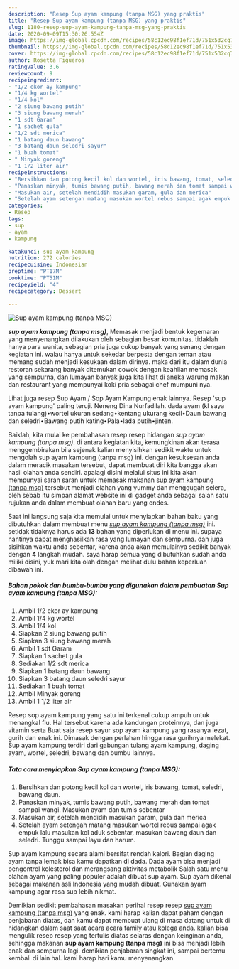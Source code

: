 ```yaml
---
description: "Resep Sup ayam kampung (tanpa MSG) yang praktis"
title: "Resep Sup ayam kampung (tanpa MSG) yang praktis"
slug: 1180-resep-sup-ayam-kampung-tanpa-msg-yang-praktis
date: 2020-09-09T15:30:26.554Z
image: https://img-global.cpcdn.com/recipes/58c12ec98f1ef71d/751x532cq70/sup-ayam-kampung-tanpa-msg-foto-resep-utama.jpg
thumbnail: https://img-global.cpcdn.com/recipes/58c12ec98f1ef71d/751x532cq70/sup-ayam-kampung-tanpa-msg-foto-resep-utama.jpg
cover: https://img-global.cpcdn.com/recipes/58c12ec98f1ef71d/751x532cq70/sup-ayam-kampung-tanpa-msg-foto-resep-utama.jpg
author: Rosetta Figueroa
ratingvalue: 3.6
reviewcount: 9
recipeingredient:
- "1/2 ekor ay kampung"
- "1/4 kg wortel"
- "1/4 kol"
- "2 siung bawang putih"
- "3 siung bawang merah"
- "1 sdt Garam"
- "1 sachet gula"
- "1/2 sdt merica"
- "1 batang daun bawang"
- "3 batang daun seledri sayur"
- "1 buah tomat"
- " Minyak goreng"
- "1 1/2 liter air"
recipeinstructions:
- "Bersihkan dan potong kecil kol dan wortel, iris bawang, tomat, seledri, bawang daun."
- "Panaskan minyak, tumis bawang putih, bawang merah dan tomat sampai wangi. Masukan ayam dan tumis sebentar"
- "Masukan air, setelah mendidih masukan garam, gula dan merica"
- "Setelah ayam setengah matang masukan wortel rebus sampai agak empuk lalu masukan kol aduk sebentar, masukan bawang daun dan seledri. Tunggu sampai layu dan harum."
categories:
- Resep
tags:
- sup
- ayam
- kampung

katakunci: sup ayam kampung 
nutrition: 272 calories
recipecuisine: Indonesian
preptime: "PT17M"
cooktime: "PT51M"
recipeyield: "4"
recipecategory: Dessert

---
```



![Sup ayam kampung (tanpa MSG)](https://img-global.cpcdn.com/recipes/58c12ec98f1ef71d/751x532cq70/sup-ayam-kampung-tanpa-msg-foto-resep-utama.jpg)

<b><i>sup ayam kampung (tanpa msg)</i></b>, Memasak menjadi bentuk kegemaran yang menyenangkan dilakukan oleh sebagian besar komunitas. tidaklah hanya para wanita, sebagian pria juga cukup banyak yang senang dengan kegiatan ini. walau hanya untuk sekedar berpesta dengan teman atau memang sudah menjadi kesukaan dalam dirinya. maka dari itu dalam dunia restoran sekarang banyak ditemukan cowok dengan keahlian memasak yang sempurna, dan lumayan banyak juga kita lihat di aneka warung makan dan restaurant yang mempunyai koki pria sebagai chef mumpuni nya.

Lihat juga resep Sup Ayam / Sop Ayam Kampung enak lainnya. Resep &#39;sup ayam kampung&#39; paling teruji. Neneng Dina Nurfadilah. dada ayam (kl saya tanpa tulang)•wortel ukuran sedang•kentang ukurang kecil•Daun bawang dan seledri•Bawang putih kating•Pala•lada putih•jinten.

Baiklah, kita mulai ke pembahasan resep resep hidangan <i>sup ayam kampung (tanpa msg)</i>. di antara kegiatan kita, kemungkinan akan terasa menggembirakan bila sejenak kalian menyisihkan sedikit waktu untuk mengolah sup ayam kampung (tanpa msg) ini. dengan kesuksesan anda dalam meracik masakan tersebut, dapat membuat diri kita bangga akan hasil olahan anda sendiri. apalagi disini melalui situs ini kita akan mempunyai saran saran untuk memasak makanan <u>sup ayam kampung (tanpa msg)</u> tersebut menjadi olahan yang yummy dan menggugah selera, oleh sebab itu simpan alamat website ini di gadget anda sebagai salah satu rujukan anda dalam membuat olahan baru yang endes.


Saat ini langsung saja kita memulai untuk menyiapkan bahan baku yang dibutuhkan dalam membuat menu <u><i>sup ayam kampung (tanpa msg)</i></u> ini. setidak tidaknya harus ada <b>13</b> bahan yang diperlukan di menu ini. supaya nantinya dapat menghasilkan rasa yang lumayan dan sempurna. dan juga sisihkan waktu anda sebentar, karena anda akan memulainya sedikit banyak dengan <b>4</b> langkah mudah. saya harap semua yang dibutuhkan sudah anda miliki disini, yuk mari kita olah dengan melihat dulu bahan keperluan dibawah ini.

<!--inarticleads1-->

##### Bahan pokok dan bumbu-bumbu yang digunakan dalam pembuatan Sup ayam kampung (tanpa MSG):

1. Ambil 1/2 ekor ay kampung
1. Ambil 1/4 kg wortel
1. Ambil 1/4 kol
1. Siapkan 2 siung bawang putih
1. Siapkan 3 siung bawang merah
1. Ambil 1 sdt Garam
1. Siapkan 1 sachet gula
1. Sediakan 1/2 sdt merica
1. Siapkan 1 batang daun bawang
1. Siapkan 3 batang daun seledri sayur
1. Sediakan 1 buah tomat
1. Ambil  Minyak goreng
1. Ambil 1 1/2 liter air


Resep sop ayam kampung yang satu ini terkenal cukup ampuh untuk menangkal flu. Hal tersebut karena ada kandungan proteinnya, dan juga vitamin serta Buat saja resep sayur sop ayam kampung yang rasanya lezat, gurih dan enak ini. Dimasak dengan perlahan hingga rasa gurihnya melekat. Sup ayam kampung terdiri dari gabungan tulang ayam kampung, daging ayam, wortel, seledri, bawang dan bumbu lainnya. 

<!--inarticleads2-->

##### Tata cara menyiapkan Sup ayam kampung (tanpa MSG):

1. Bersihkan dan potong kecil kol dan wortel, iris bawang, tomat, seledri, bawang daun.
1. Panaskan minyak, tumis bawang putih, bawang merah dan tomat sampai wangi. Masukan ayam dan tumis sebentar
1. Masukan air, setelah mendidih masukan garam, gula dan merica
1. Setelah ayam setengah matang masukan wortel rebus sampai agak empuk lalu masukan kol aduk sebentar, masukan bawang daun dan seledri. Tunggu sampai layu dan harum.


Sup ayam kampung secara alami bersifat rendah kalori. Bagian daging ayam tanpa lemak bisa kamu dapatkan di dada. Dada ayam bisa menjadi pengontrol kolesterol dan merangsang aktivitas metabolik Salah satu menu olahan ayam yang paling populer adalah dibuat sup ayam. Sup ayam dikenal sebagai makanan asli Indonesia yang mudah dibuat. Gunakan ayam kampung agar rasa sup lebih nikmat. 

Demikian sedikit pembahasan masakan perihal resep resep <u>sup ayam kampung (tanpa msg)</u> yang enak. kami harap kalian dapat paham dengan penjabaran diatas, dan kamu dapat membuat ulang di masa datang untuk di hidangkan dalam saat saat acara acara family atau kolega anda. kalian bisa mengulik resep resep yang tertulis diatas selaras dengan keinginan anda, sehingga makanan <b>sup ayam kampung (tanpa msg)</b> ini bisa menjadi lebih enak dan sempurna lagi. demikian penjabaran singkat ini, sampai bertemu kembali di lain hal. kami harap hari kamu menyenangkan.
